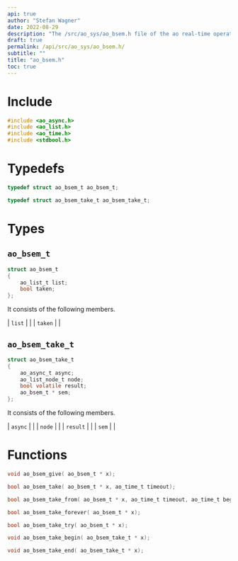 ```yaml
---
api: true
author: "Stefan Wagner"
date: 2022-08-29
description: "The /src/ao_sys/ao_bsem.h file of the ao real-time operating system."
draft: true
permalink: /api/src/ao_sys/ao_bsem.h/
subtitle: ""
title: "ao_bsem.h"
toc: true
---
```


# Include

```c
#include <ao_async.h>
#include <ao_list.h>
#include <ao_time.h>
#include <stdbool.h>
```

# Typedefs

```c
typedef struct ao_bsem_t ao_bsem_t;
```

```c
typedef struct ao_bsem_take_t ao_bsem_take_t;
```

# Types

## `ao_bsem_t`

```c
struct ao_bsem_t
{
    ao_list_t list;
    bool taken;
};
```

It consists of the following members.

| `list` | |
| `taken` | |

## `ao_bsem_take_t`

```c
struct ao_bsem_take_t
{
    ao_async_t async;
    ao_list_node_t node;
    bool volatile result;
    ao_bsem_t * sem;
};
```

It consists of the following members.

| `async` | |
| `node` | |
| `result` | |
| `sem` | |

# Functions

```c
void ao_bsem_give( ao_bsem_t * x);
```

```c
bool ao_bsem_take( ao_bsem_t * x, ao_time_t timeout);
```

```c
bool ao_bsem_take_from( ao_bsem_t * x, ao_time_t timeout, ao_time_t beginning);
```

```c
bool ao_bsem_take_forever( ao_bsem_t * x);
```

```c
bool ao_bsem_take_try( ao_bsem_t * x);
```

```c
void ao_bsem_take_begin( ao_bsem_take_t * x);
```

```c
void ao_bsem_take_end( ao_bsem_take_t * x);
```

